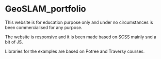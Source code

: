 # GeoSLAM_portfolio

This website is for education purpose only and under no circumstances is been commercialised for any purpose. 

The website is responsive and it is been made based on SCSS mainly snd a bit of JS. 

Libraries for the examples are based on Potree and Traversy courses. 

